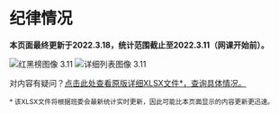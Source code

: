 # 纪律情况
**本页面最终更新于2022.3.18，统计范围截止至2022.3.11（网课开始前）。**

![红黑榜图像 3.11](https://s1.ax1x.com/2022/03/18/qktN6I.png)
![详细列表图像 3.11](https://s1.ax1x.com/2022/03/18/qktUXt.png)

对内容有疑问？[点击此处查看原版详细XLSX文件*，查询具体情况。](https://kdocs.cn/l/cqELlVCFXDuk)

<small>* 该XLSX文件将根据班委会最新统计实时更新，因此可能比本页面显示的内容更新更迅速。<small/>